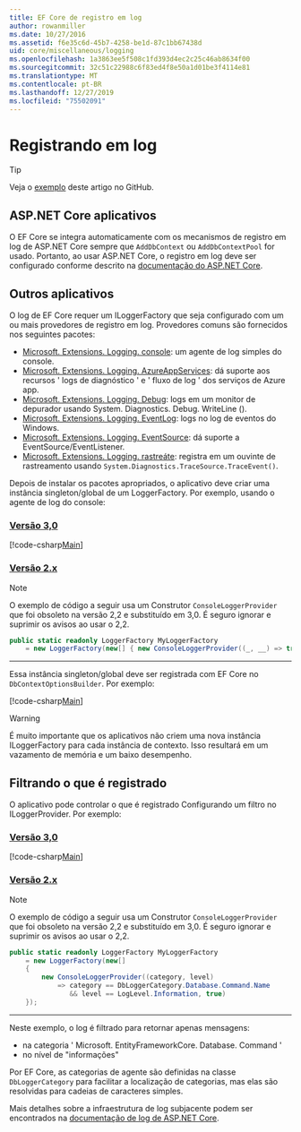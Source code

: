 ```yaml
---
title: EF Core de registro em log
author: rowanmiller
ms.date: 10/27/2016
ms.assetid: f6e35c6d-45b7-4258-be1d-87c1bb67438d
uid: core/miscellaneous/logging
ms.openlocfilehash: 1a3863ee5f508c1fd393d4ec2c25c46ab8634f00
ms.sourcegitcommit: 32c51c22988c6f83ed4f8e50a1d01be3f4114e81
ms.translationtype: MT
ms.contentlocale: pt-BR
ms.lasthandoff: 12/27/2019
ms.locfileid: "75502091"
---
```

# <a name="logging"></a>Registrando em log

> [!TIP]  
> Veja o [exemplo](https://github.com/aspnet/EntityFramework.Docs/tree/master/samples/core/Miscellaneous/Logging) deste artigo no GitHub.

## <a name="aspnet-core-applications"></a>ASP.NET Core aplicativos

O EF Core se integra automaticamente com os mecanismos de registro em log de ASP.NET Core sempre que `AddDbContext` ou `AddDbContextPool` for usado. Portanto, ao usar ASP.NET Core, o registro em log deve ser configurado conforme descrito na [documentação do ASP.NET Core](https://docs.microsoft.com/aspnet/core/fundamentals/logging?tabs=aspnetcore2x).

## <a name="other-applications"></a>Outros aplicativos

O log de EF Core requer um ILoggerFactory que seja configurado com um ou mais provedores de registro em log. Provedores comuns são fornecidos nos seguintes pacotes:

* [Microsoft. Extensions. Logging. console](https://www.nuget.org/packages/Microsoft.Extensions.Logging.Console/): um agente de log simples do console.
* [Microsoft. Extensions. Logging. AzureAppServices](https://www.nuget.org/packages/Microsoft.Extensions.Logging.AzureAppServices/): dá suporte aos recursos ' logs de diagnóstico ' e ' fluxo de log ' dos serviços de Azure app.
* [Microsoft. Extensions. Logging. Debug](https://www.nuget.org/packages/Microsoft.Extensions.Logging.Debug/): logs em um monitor de depurador usando System. Diagnostics. Debug. WriteLine ().
* [Microsoft. Extensions. Logging. EventLog](https://www.nuget.org/packages/Microsoft.Extensions.Logging.EventLog/): logs no log de eventos do Windows.
* [Microsoft. Extensions. Logging. EventSource](https://www.nuget.org/packages/Microsoft.Extensions.Logging.EventSource/): dá suporte a EventSource/EventListener.
* [Microsoft. Extensions. Logging. rastreáte](https://www.nuget.org/packages/Microsoft.Extensions.Logging.TraceSource/): registra em um ouvinte de rastreamento usando `System.Diagnostics.TraceSource.TraceEvent()`.

Depois de instalar os pacotes apropriados, o aplicativo deve criar uma instância singleton/global de um LoggerFactory. Por exemplo, usando o agente de log do console:

### <a name="version-30tabv3"></a>[Versão 3,0](#tab/v3)

[!code-csharp[Main](../../../samples/core/Miscellaneous/Logging/Logging/BloggingContext.cs#DefineLoggerFactory)]

### <a name="version-2xtabv2"></a>[Versão 2.x](#tab/v2)

> [!NOTE]
> O exemplo de código a seguir usa um Construtor `ConsoleLoggerProvider` que foi obsoleto na versão 2,2 e substituído em 3,0. É seguro ignorar e suprimir os avisos ao usar o 2,2.

``` csharp
public static readonly LoggerFactory MyLoggerFactory
    = new LoggerFactory(new[] { new ConsoleLoggerProvider((_, __) => true, true) });
```

***

Essa instância singleton/global deve ser registrada com EF Core no `DbContextOptionsBuilder`. Por exemplo:

[!code-csharp[Main](../../../samples/core/Miscellaneous/Logging/Logging/BloggingContext.cs#RegisterLoggerFactory)]

> [!WARNING]
> É muito importante que os aplicativos não criem uma nova instância ILoggerFactory para cada instância de contexto. Isso resultará em um vazamento de memória e um baixo desempenho.

## <a name="filtering-what-is-logged"></a>Filtrando o que é registrado

O aplicativo pode controlar o que é registrado Configurando um filtro no ILoggerProvider. Por exemplo:

### <a name="version-30tabv3"></a>[Versão 3,0](#tab/v3)

[!code-csharp[Main](../../../samples/core/Miscellaneous/Logging/Logging/BloggingContextWithFiltering.cs#DefineLoggerFactory)]

### <a name="version-2xtabv2"></a>[Versão 2.x](#tab/v2)

> [!NOTE]
> O exemplo de código a seguir usa um Construtor `ConsoleLoggerProvider` que foi obsoleto na versão 2,2 e substituído em 3,0. É seguro ignorar e suprimir os avisos ao usar o 2,2.

``` csharp
public static readonly LoggerFactory MyLoggerFactory
    = new LoggerFactory(new[]
    {
        new ConsoleLoggerProvider((category, level)
            => category == DbLoggerCategory.Database.Command.Name
               && level == LogLevel.Information, true)
    });
```

***

Neste exemplo, o log é filtrado para retornar apenas mensagens:

* na categoria ' Microsoft. EntityFrameworkCore. Database. Command '
* no nível de "informações"

Por EF Core, as categorias de agente são definidas na classe `DbLoggerCategory` para facilitar a localização de categorias, mas elas são resolvidas para cadeias de caracteres simples.

Mais detalhes sobre a infraestrutura de log subjacente podem ser encontrados na [documentação de log de ASP.NET Core](https://docs.microsoft.com/aspnet/core/fundamentals/logging?tabs=aspnetcore2x).
